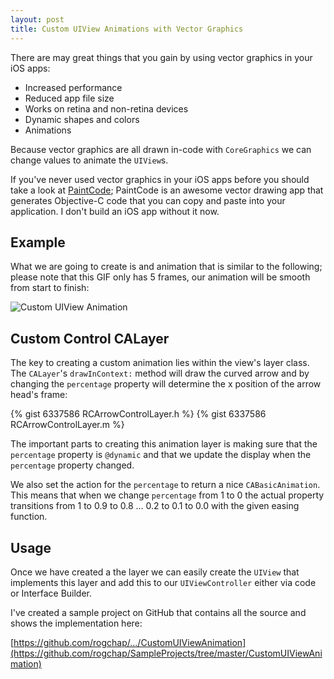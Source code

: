 ```yaml
---
layout: post
title: Custom UIView Animations with Vector Graphics
---
```


There are may great things that you gain by using vector graphics in your iOS apps:

* Increased performance
* Reduced app file size
* Works on retina and non-retina devices
* Dynamic shapes and colors
* Animations

Because vector graphics are all drawn in-code with `CoreGraphics` we can change values to animate the `UIView`s.

If you've never used vector graphics in your iOS apps before you should take a look at [PaintCode](http://www.paintcodeapp.com/); PaintCode is an awesome vector drawing app that generates Objective-C code that you can copy and paste into your application. I don't build an iOS app without it now.

## Example

What we are going to create is and animation that is similar to the following; please note that this GIF only has 5 frames, our animation will be smooth from start to finish:

![Custom UIView Animation]({{site.url}}/images/custom_ui_animation.gif)

## Custom Control CALayer

The key to creating a custom animation lies within the view's layer class. The `CALayer`'s `drawInContext:` method will draw the curved arrow and by changing the `percentage` property will determine the x position of the arrow head's frame:

{% gist 6337586 RCArrowControlLayer.h %}
{% gist 6337586 RCArrowControlLayer.m %}

The important parts to creating this animation layer is making sure that the `percentage` property is `@dynamic` and that we update the display when the `percentage` property changed.

We also set the action for the `percentage` to return a nice `CABasicAnimation`. This means that when we change `percentage` from 1 to 0 the actual property transitions from 1 to 0.9 to 0.8 ... 0.2 to 0.1 to 0.0 with the given easing function.

## Usage

Once we have created a the layer we can easily create the `UIView` that implements this layer and add this to our `UIViewController` either via code or Interface Builder.

I've created a sample project on GitHub that contains all the source and shows the implementation here:

[https://github.com/rogchap/.../CustomUIViewAnimation](https://github.com/rogchap/SampleProjects/tree/master/CustomUIViewAnimation)